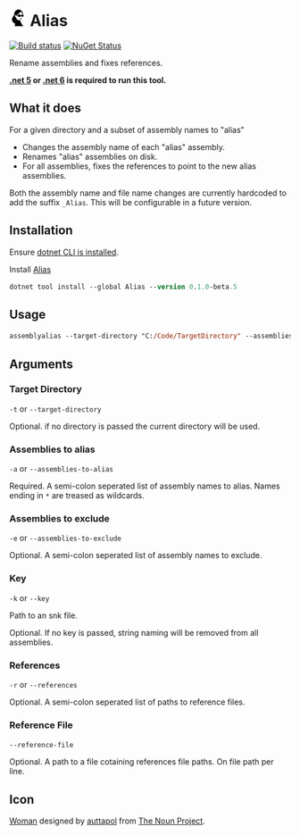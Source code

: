 # <img src='/src/icon.png' height='30px'> Alias

[![Build status](https://ci.appveyor.com/api/projects/status/9es21v2yrcugyyxk/branch/master?svg=true)](https://ci.appveyor.com/project/SimonCropp/Alias)
[![NuGet Status](https://img.shields.io/nuget/v/Alias.svg)](https://www.nuget.org/packages/Alias/)

Rename assemblies and fixes references.

**[.net 5](https://dotnet.microsoft.com/download/dotnet/5.0) or [.net 6](https://dotnet.microsoft.com/download/dotnet/6.0) is required to run this tool.**


## What it does

For a given directory and a subset of assembly names to "alias"

 * Changes the assembly name of each "alias" assembly.
 * Renames "alias" assemblies on disk.
 * For all assemblies, fixes the references to point to the new alias assemblies.

Both the assembly name and file name changes are currently hardcoded to add the suffix `_Alias`. This will be configurable in a future version.


## Installation

Ensure [dotnet CLI is installed](https://docs.microsoft.com/en-us/dotnet/core/tools/).

Install [Alias](https://nuget.org/packages/Alias/)

```ps
dotnet tool install --global Alias --version 0.1.0-beta.5
```


## Usage

```ps
assemblyalias --target-directory "C:/Code/TargetDirectory" --assemblies-to-alias "Microsoft*;System*;EmptyFiles"
```


## Arguments


### Target Directory

`-t` or `--target-directory`

Optional. if no directory is passed the current directory will be used.


### Assemblies to alias

`-a` or `--assemblies-to-alias`

Required. A semi-colon seperated list of assembly names to alias. Names ending in `*` are treased as wildcards.


### Assemblies to exclude

`-e` or `--assemblies-to-exclude`

Optional. A semi-colon seperated list of assembly names to exclude.


### Key

`-k` or `--key`

Path to an snk file. 

Optional. If no key is passed, string naming will be removed from all assemblies.


### References

`-r` or `--references`

Optional. A semi-colon seperated list of paths to reference files.


### Reference File

`--reference-file`

Optional. A path to a file cotaining references file paths. On file path per line.



## Icon

[Woman](https://thenounproject.com/term/woman/3424720/) designed by [auttapol](https://thenounproject.com/monsterku69) from [The Noun Project](https://thenounproject.com).
